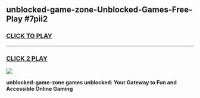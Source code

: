 
## unblocked-game-zone-Unblocked-Games-Free-Play #7pii2
<h3>
<a href="https://us.freeplayer.one?title=unblocked-game-zone&ref=9M">CLICK TO PLAY</a></h3>
<hr>

<h3>
<a href="https://us.freeplayer.one?title=unblocked-game-zone&ref=9M">CLICK 2 PLAY</a>
  
</h3>

<a href="https://us.freeplayer.one?title=unblocked-game-zone&ref=9M"><img src="https://clearcache.store/games.png"></a>


**unblocked-game-zone games unblocked: Your Gateway to Fun and Accessible Online Gaming**
